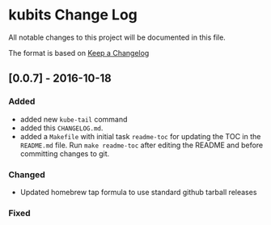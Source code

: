 kubits Change Log
=================

All notable changes to this project will be documented in this file.

The format is based on [Keep a Changelog](http://keepachangelog.com/)

[0.0.7] - 2016-10-18
--------------------

### Added
- added new `kube-tail` command
- added this `CHANGELOG.md`.
- added a `Makefile` with initial task `readme-toc` for updating the TOC
  in the `README.md` file. Run `make readme-toc` after editing the README
  and before committing changes to git.

### Changed

- Updated homebrew tap formula to use standard github tarball releases

### Fixed
